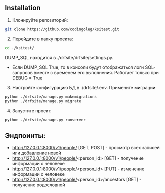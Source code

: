 ## Installation

1. Клонируйте репозиторий:
```bash
git clone https://github.com/codingoleg/ksitest.git
```

2. Перейдите в папку проекта:
```bash
cd ./ksitest/
```
DUMP_SQL находится в ./drfsite/drfsite/settings.py. 
- Если DUMP_SQL True, то в консоли будут отображаться логи SQL-запросов вместе с временем его выполнения. 
Работает только при DEBUG = True

3. Настройте конфигурацию БД в ./drfsite/.env. Примените миграции:
```bash
python ./drfsite/manage.py makemigrations
python ./drfsite/manage.py migrate
```

4. Запустите проект:
```bash
python ./drfsite/manage.py runserver
```
## Эндпоинты:
- http://127.0.0.1:8000/v1/people/ [GET, POST] - просмотр всех записей или добавление новой
- http://127.0.0.1:8000/v1/people/<person_id> [GET] - получение информации о человеке
- http://127.0.0.1:8000/v1/people/<person_id> [PUT] - изменение информации о человеке
- http://127.0.0.1:8000/v1/people/<person_id>/ancestors [GET] - получение родословной